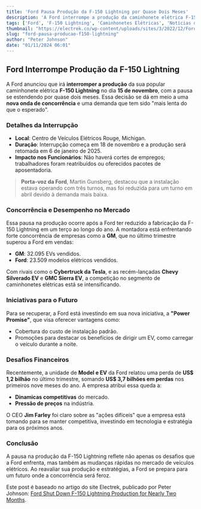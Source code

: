 ```yaml
---
title: 'Ford Pausa Produção da F-150 Lightning por Quase Dois Meses'
description: 'A Ford interrompe a produção da caminhonete elétrica F-150 Lightning devido à concorrência e demanda desnecessária, com novas estratégias planejadas para o futuro.'
tags: ['Ford', 'F-150 Lightning', 'Caminhonetes Elétricas', 'Notícias de Carros Elétricos']
thumbnail: "https://electrek.co/wp-content/uploads/sites/3/2022/12/Ford-Lightning-electric-production-1.jpeg?quality=82&strip=all&w=1400"
slug: "ford-pausa-producao-f150-lightning"
author: "Peter Johnson"
date: "01/11/2024 06:01"
---
```


## Ford Interrompe Produção da F-150 Lightning

A Ford anunciou que irá **interromper a produção** da sua popular caminhonete elétrica **F-150 Lightning** no dia **15 de novembro**, com a pausa se estendendo por quase dois meses. Essa decisão se dá em meio a uma **nova onda de concorrência** e uma demanda que tem sido "mais lenta do que o esperado".

### Detalhes da Interrupção
- **Local**: Centro de Veículos Elétricos Rouge, Michigan.
- **Duração**: Interrupção começa em 18 de novembro e a produção será retomada em 6 de janeiro de 2025.
- **Impacto nos Funcionários**: Não haverá cortes de empregos; trabalhadores foram reatribuídos ou oferecidos pacotes de aposentadoria.

> **Porta-voz da Ford**, Martin Gunsberg, destacou que a instalação estava operando com três turnos, mas foi reduzida para um turno em abril devido à demanda mais baixa.

### Concorrência e Desempenho no Mercado
Essa pausa na produção ocorre após a Ford ter reduzido a fabricação da F-150 Lightning em um terço ao longo do ano. A montadora está enfrentando forte concorrência de empresas como a **GM**, que no último trimestre superou a Ford em vendas:
- **GM**: 32.095 EVs vendidos.
- **Ford**: 23.509 modelos elétricos vendidos.
  
Com rivais como o **Cybertruck da Tesla**, e as recém-lançadas **Chevy Silverado EV** e **GMC Sierra EV**, a competição no segmento de caminhonetes elétricas está se intensificando.

### Iniciativas para o Futuro
Para se recuperar, a Ford está investindo em sua nova iniciativa, a **"Power Promise"**, que visa oferecer vantagens como:
- Cobertura do custo de instalação padrão.
- Promoções para destacar os benefícios de dirigir um EV, como carregar o veículo durante a noite.

### Desafios Financeiros
Recentemente, a unidade de **Model e EV** da Ford relatou uma perda de **US$ 1,2 bilhão** no último trimestre, somando **US$ 3,7 bilhões em perdas** nos primeiros nove meses do ano. A empresa atribui essa queda a:
- **Dinamicas competitivas** do mercado.
- **Pressão de preços** na indústria.

O CEO **Jim Farley** foi claro sobre as "ações difíceis" que a empresa está tomando para se manter competitiva, investindo em tecnologia e estratégia para os próximos anos.

### Conclusão
A pausa na produção da F-150 Lightning reflete não apenas os desafios que a Ford enfrenta, mas também as mudanças rápidas no mercado de veículos elétricos. Ao reavaliar sua produção e estratégias, a Ford se prepara para um futuro onde a concorrência será feroz.

Este post é baseado no artigo do site Electrek, publicado por Peter Johnson: [Ford Shut Down F-150 Lightning Production for Nearly Two Months](https://electrek.co/2024/10/31/ford-shut-down-f-150-lightning-production-nearly-two-months/).